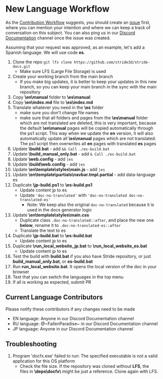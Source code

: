 # New Language Workflow

As the [Contribution Workflow](https://github.com/stride3d/stride-docs/blob/master/GETTINGSTARTED.md#Workflow) suggests, you should create an [issue](https://github.com/stride3d/stride-docs/issues) first, where you can mention your intention and where we can keep a track of conversation on this subject. You can also ping us in our [Discord Documentation](https://discord.com/channels/500285081265635328/500295611581464576) channel once the issue was created.

Assuming that your request was approved, as an example, let's add a Spanish language. We will use code **es**.

1. Clone the repo ```git lfs clone https://github.com/stride3d/stride-docs.git```
   - Make sure LFS (Large File Storage) is used
1. Create your working branch from the main branch
   - If you make big updates, it is better to keep your updates in this new branch, so you can keep your main branch in the sync with the main repository
1. Copy **\en\manual** folder to **\es\manual**
1. Copy **\en\index.md** file to **\es\index.md**
1. Translate whatever you need in the **\es** folder
    - make sure you don't change file names
    - make sure that all folders and pages from the **\es\manual** folder which are not translated are deleted, this is very important, because the default **\en\manual** pages will be copied automatically through the ps1 script. This way when we update the **en** version, it will also automatically update all **\es\manual** pages which are not translated. The ps1 script then overwrites all **en** pages with translated **es** pages
1. Update **\build.bat** - add ```&& Call ./es-build.bat```
1. Update **\build_manual_only.bat** - add ```& Call ./es-build.bat```
1. Update **\web.config** - add ```|es```
1. Update **\build\web.config**  - add ```|es```
1. Update **\en\template\styles\main.js** - add ```|es```
1. Update **\en\template\partials\navbar.tmpl.partial** - add data-language es
1. Duplicate **\jp-build.ps1** to **\es-build.ps1**
    - Update content jp to es
    - Update ```'doc-no-translated'``` with ```'doc-no-translated doc-no-translated-es'```
        - Note: We keep also the original ```doc-no-translated``` because it is used in the docs generator logic
1. Update **\en\template\styles\main.css**
    - Duplicate class ```.doc-no-translated::after```, and place the new one **below**, rename it to ```.doc-no-translated-es::after```
    - Translate the text to es
1. Duplicate **\jp-build.bat** to **\es-build.bat**
    - Update content jp to es
1. Duplicate **\run_local_website_jp.bat** to **\run_local_website_es.bat**
    - Update content jp to es
1. Test the build with **build.bat** if you also have Stride repository, or just **build_manual_only.bat**, or **es-build.bat**
1. Run **run_local_website.bat**. It opens the local version of the doc in your browser
1. Test that you can switch the languages in the top menu
1. If all is working as expected, submit PR

## Current Language Contributors 

Please notify these contributors if any changes need to be made
- EN language: Anyone in our Discord Documentation channel
- RU language: @\~FallenParadise\~ in our Discord Documentation channel
- JP language: Anyone in our Discord Documentation channel

## Troubleshooting

1. Program 'docfx.exe' failed to run: The specified executable is not a valid application for this OS platform
   - Check the file size. If the repository was cloned without **LFS**, the files in **\\deps\\docfx\\** might be just a reference. Clone again with LFS.
